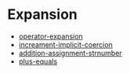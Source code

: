 # Expansion
* [operator-expansion](https://github.com/devendrk/operators-operations/new/master?readme=1)
* [increament-implicit-coercion](https://github.com/devendrk/increament-implicit-coercion)
* [addition-assignment-strnumber](https://github.com/devendrk/adddition-assignment-str-num)
* [plus-equals](https://github.com/devendrk/plusequals)


